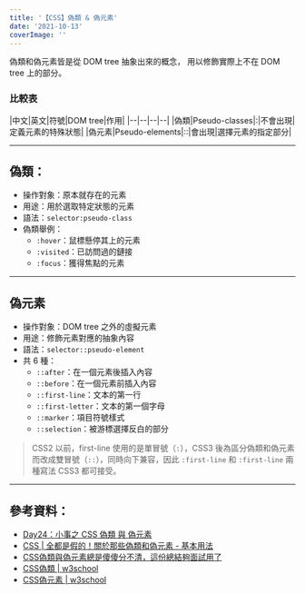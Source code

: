 ```yaml
---
title: '【CSS】偽類 & 偽元素'
date: '2021-10-13'
coverImage: ''
---
```


偽類和偽元素皆是從 DOM tree 抽象出來的概念，
用以修飾實際上不在 DOM tree 上的部分。

### 比較表

|中文|英文|符號|DOM tree|作用|
|--|--|--|--|
|偽類|Pseudo-classes|:|不會出現|定義元素的特殊狀態|
|偽元素|Pseudo-elements|::|會出現|選擇元素的指定部分|

---

## 偽類：
- 操作對象：原本就存在的元素
- 用途：用於選取特定狀態的元素
- 語法：`selector:pseudo-class`
- 偽類舉例：
	- `:hover`：鼠標懸停其上的元素
	- `:visited`：已訪問過的鏈接
	- `:focus`：獲得焦點的元素

---

## 偽元素
- 操作對象：DOM tree 之外的虛擬元素
- 用途：修飾元素對應的抽象內容
- 語法：`selector::pseudo-element`
- 共 6 種：
	- `::after`：在一個元素後插入內容
	- `::before`：在一個元素前插入內容
	- `::first-line`：文本的第一行
	- `::first-letter`：文本的第一個字母
	- `::marker`：項目符號樣式
	- `::selection`：被游標選擇反白的部分

> CSS2 以前，first-line 使用的是單冒號（`:`），CSS3 後為區分偽類和偽元素而改成雙冒號（`::`），同時向下兼容，因此 `:first-line` 和 `:first-line` 兩種寫法 CSS3 都可接受。

---

## 參考資料：
- [Day24：小事之 CSS 偽類 與 偽元素](https://ithelp.ithome.com.tw/articles/10196924)
- [CSS | 全都是假的！關於那些偽類和偽元素 - 基本用法](https://medium.com/enjoy-life-enjoy-coding/css-%E5%85%A8%E9%83%BD%E6%98%AF%E5%81%87%E7%9A%84-%E9%97%9C%E6%96%BC%E9%82%A3%E4%BA%9B%E5%81%BD%E9%A1%9E%E5%92%8C%E5%81%BD%E5%85%83%E7%B4%A0-%E5%9F%BA%E6%9C%AC%E7%94%A8%E6%B3%95-4de48feb8607)
- [CSS偽類與偽元素總是傻傻分不清，這份總結夠面試用了](https://kknews.cc/zh-tw/code/jlagzj6.html)
- [CSS偽類 | w3school](https://www.w3schools.com/css/css_pseudo_classes.asp)
- [CSS偽元素 | w3school](https://www.w3schools.com/css/css_pseudo_elements.asp)
